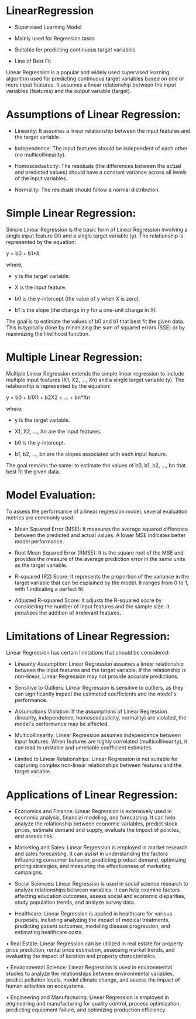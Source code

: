 # LinearRegression

* Supervised Learning Model

*	Mainly used for Regression tasks

*	Suitable for predicting continuous target variables

*	Line of Best Fit

Linear Regression is a popular and widely used supervised learning algorithm used for predicting continuous target variables based on one or more input features. It assumes a linear relationship between the input variables (features) and the output variable (target).
 
# Assumptions of Linear Regression:

* Linearity: It assumes a linear relationship between the input features and the target variable.

*	Independence: The input features should be independent of each other (no multicollinearity).

*	Homoscedasticity: The residuals (the differences between the actual and predicted values) should have a constant variance across all levels of the input variables.

*	Normality: The residuals should follow a normal distribution.

# Simple Linear Regression:

Simple Linear Regression is the basic form of Linear Regression involving a single input feature (X) and a single target variable (y). The relationship is represented by the equation:

y = b0 + b1*X

where,

*	y is the target variable.

*	X is the input feature.

*	b0 is the y-intercept (the value of y when X is zero).

*	b1 is the slope (the change in y for a one-unit change in X).

The goal is to estimate the values of b0 and b1 that best fit the given data. This is typically done by minimizing the sum of squared errors (SSE) or by maximizing the likelihood function.

# Multiple Linear Regression:

Multiple Linear Regression extends the simple linear regression to include multiple input features (X1, X2, ..., Xn) and a single target variable (y). The relationship is represented by the equation:

y = b0 + b1X1 + b2X2 + ... + bn*Xn

where:

*	y is the target variable.

*	X1, X2, ..., Xn are the input features.

*	b0 is the y-intercept.

*	b1, b2, ..., bn are the slopes associated with each input feature.

The goal remains the same: to estimate the values of b0, b1, b2, ..., bn that best fit the given data.

# Model Evaluation:

To assess the performance of a linear regression model, several evaluation metrics are commonly used:

*	Mean Squared Error (MSE): It measures the average squared difference between the predicted and actual values. A lower MSE indicates better model performance.

*	Root Mean Squared Error (RMSE): It is the square root of the MSE and provides the measure of the average prediction error in the same units as the target variable.

*	R-squared (R2) Score: It represents the proportion of the variance in the target variable that can be explained by the model. It ranges from 0 to 1, with 1 indicating a perfect fit.

*	Adjusted R-squared Score: It adjusts the R-squared score by considering the number of input features and the sample size. It penalizes the addition of irrelevant features.

# Limitations of Linear Regression:

Linear Regression has certain limitations that should be considered:

*	Linearity Assumption: Linear Regression assumes a linear relationship between the input features and the target variable. If the relationship is non-linear, Linear Regression may not provide accurate predictions.

*	Sensitive to Outliers: Linear Regression is sensitive to outliers, as they can significantly impact the estimated coefficients and the model's performance.

*	Assumptions Violation: If the assumptions of Linear Regression (linearity, independence, homoscedasticity, normality) are violated, the model's performance may be affected.

*	Multicollinearity: Linear Regression assumes independence between input features. When features are highly correlated (multicollinearity), it can lead to unstable and unreliable coefficient estimates.

*	Limited to Linear Relationships: Linear Regression is not suitable for capturing complex non-linear relationships between features and the target variable.

# Applications of Linear Regression:

*	Economics and Finance: Linear Regression is extensively used in economic analysis, financial modeling, and forecasting. It can help analyze the relationship between economic variables, predict stock prices, estimate demand and supply, evaluate the impact of policies, and assess risk.

* Marketing and Sales: Linear Regression is employed in market research and sales forecasting. It can assist in understanding the factors influencing consumer behavior, predicting product demand, optimizing pricing strategies, and measuring the effectiveness of marketing campaigns.

*	Social Sciences: Linear Regression is used in social science research to analyze relationships between variables. It can help examine factors affecting education outcomes, assess social and economic disparities, study population trends, and analyze survey data.

*	Healthcare: Linear Regression is applied in healthcare for various purposes, including analyzing the impact of medical treatments, predicting patient outcomes, modeling disease progression, and estimating healthcare costs.

•	Real Estate: Linear Regression can be utilized in real estate for property price prediction, rental price estimation, assessing market trends, and evaluating the impact of location and property characteristics.

•	Environmental Science: Linear Regression is used in environmental studies to analyze the relationships between environmental variables, predict pollution levels, model climate change, and assess the impact of human activities on ecosystems.

•	Engineering and Manufacturing: Linear Regression is employed in engineering and manufacturing for quality control, process optimization, predicting equipment failure, and optimizing production efficiency.
